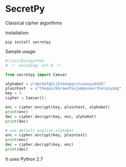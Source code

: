 # SecretPy

Classical cipher algorithms


Installation:
```
pip install secretpy
```

Sample usage:

```python
#!/usr/bin/python
# -*- encoding: utf-8 -*-

from secretpy import Caesar

alphabet = u"abcdefghijklmnopqrstuvwxyzäöüß"
plaintext  = u"thequickbrownfoxjumpsoverthelazydog"
key = 3
cipher = Caesar();

enc = cipher.encrypt(key, plaintext, alphabet)
print(enc)
dec = cipher.decrypt(key, enc, alphabet)
print(dec)

# use default english alphabet
enc = cipher.encrypt(key, plaintext)
print(enc)
dec = cipher.decrypt(key, enc)
print(dec)
```

It uses Python 2.7

